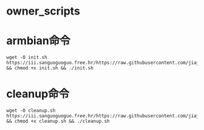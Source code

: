 # owner_scripts
# armbian命令
```shell
wget -O init.sh https://iii.sanguoguoguo.free.hr/https://raw.githubusercontent.com/jiajiacundai/owner_scripts/main/armiban.init.sh && chmod +x init.sh && ./init.sh
```
# cleanup命令
```shell
wget -O cleanup.sh https://iii.sanguoguoguo.free.hr/https://raw.githubusercontent.com/jiajiacundai/owner_scripts/main/cleanup.sh && chmod +x cleanup.sh && ./cleanup.sh
```
